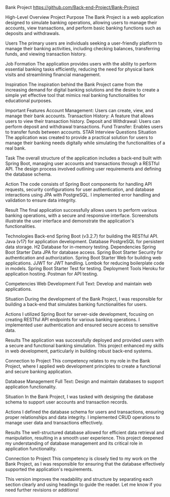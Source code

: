 Bank Project
https://github.com/Back-end-Project/Bank-Project

High-Level Overview
Project Purpose
The Bank Project is a web application designed to simulate banking operations, allowing users to manage their accounts, view transactions, and perform basic banking functions such as deposits and withdrawals.

Users
The primary users are individuals seeking a user-friendly platform to manage their banking activities, including checking balances, transferring funds, and viewing transaction history.

Job Formation
The application provides users with the ability to perform essential banking tasks efficiently, reducing the need for physical bank visits and streamlining financial management.

Inspiration
The inspiration behind the Bank Project came from the increasing demand for digital banking solutions and the desire to create a simple yet effective tool that mimics real banking functionalities for educational purposes.

Important Features
Account Management: Users can create, view, and manage their bank accounts.
Transaction History: A feature that allows users to view their transaction history.
Deposit and Withdrawal: Users can perform deposit and withdrawal transactions.
Fund Transfer: Enables users to transfer funds between accounts.
STAR Interview Questions
Situation
The application was created to provide a practical solution for users to manage their banking needs digitally while simulating the functionalities of a real bank.

Task
The overall structure of the application includes a back-end built with Spring Boot, managing user accounts and transactions through a RESTful API. The design process involved outlining user requirements and defining the database schema.

Action
The code consists of Spring Boot components for handling API requests, security configurations for user authentication, and database interactions using JPA with PostgreSQL. I implemented error handling and validation to ensure data integrity.

Result
The final application successfully allows users to perform various banking operations, with a secure and responsive interface. Screenshots illustrate the user interface and demonstrate the application's functionalities.

Technologies
Back-end
Spring Boot (v3.2.7) for building the RESTful API.
Java (v17) for application development.
Database
PostgreSQL for persistent data storage.
H2 Database for in-memory testing.
Dependencies
Spring Boot Starter Data JPA for database access.
Spring Boot Starter Security for authentication and authorization.
Spring Boot Starter Web for building web applications.
JJWT for JWT handling.
Lombok for reducing boilerplate code in models.
Spring Boot Starter Test for testing.
Deployment Tools
Heroku for application hosting.
Postman for API testing.

Competencies
Web Development
Full Text: Develop and maintain web applications.

Situation
During the development of the Bank Project, I was responsible for building a back-end that simulates banking functionalities for users.

Actions
I utilized Spring Boot for server-side development, focusing on creating RESTful API endpoints for various banking operations. I implemented user authentication and ensured secure access to sensitive data.

Results
The application was successfully deployed and provided users with a secure and functional banking simulation. This project enhanced my skills in web development, particularly in building robust back-end systems.

Connection to Project
This competency relates to my role in the Bank Project, where I applied web development principles to create a functional and secure banking application.

Database Management
Full Text: Design and maintain databases to support application functionality.

Situation
In the Bank Project, I was tasked with designing the database schema to support user accounts and transaction records.

Actions
I defined the database schema for users and transactions, ensuring proper relationships and data integrity. I implemented CRUD operations to manage user data and transactions effectively.

Results
The well-structured database allowed for efficient data retrieval and manipulation, resulting in a smooth user experience. This project deepened my understanding of database management and its critical role in application functionality.

Connection to Project
This competency is closely tied to my work on the Bank Project, as I was responsible for ensuring that the database effectively supported the application's requirements.

This version improves the readability and structure by separating each section clearly and using headings to guide the reader. Let me know if you need further revisions or additions!
